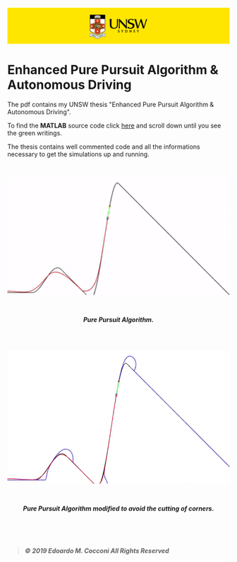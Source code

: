 ![UNSW Banner](Assets/UNSWbanner.png)

# Enhanced Pure Pursuit Algorithm & Autonomous Driving

The pdf contains my UNSW thesis "Enhanced Pure Pursuit Algorithm & Autonomous Driving".

To find the **MATLAB** source code click [here](Enhanced%20Pure%20Pursuit%20Algorithm%20%26%20Autonomous%20Driving.pdf) and scroll down until you see the green writings.

The thesis contains well commented code and all the informations necessary to get the simulations up and running.

<br>

<p align="center">
  
  <img width=504 src="Assets/PurePursuit.gif">

<p>

<br>

<p align="center"><b><i>Pure Pursuit Algorithm.<i><b></p>

<br>
<br>

<p align="center">
  
  <img width=504 src="Assets/ModifiedPurePursuit.gif">

<p>

<br>

<p align="center"><b><i>Pure Pursuit Algorithm modified to avoid the cutting of corners.<i><b></p>

<br>
<br>
<br>

> *©  2019  Edoardo  M.  Cocconi  All  Rights  Reserved*
